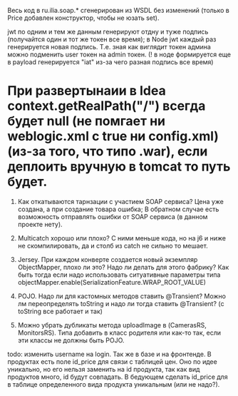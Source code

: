 Весь код в ru.ilia.soap.* сгенерирован из WSDL без изменений (только в Price добавлен конструктор, чтобы не юзать set).

jwt по одним и тем же данным генерируют отдну и туже подпись (получайтся один и тот же токен все время); в Node jwt каждый раз генерируется новая подпись.
Т.е. зная как виглядит токен админа можно подменить user токен на admin токен. (! в ноде формируется еще в payload генерируется "iat" из-за чего разная подпись все время)

При развертынаии в Idea context.getRealPath("/") всегда будет null (не помгает ни weblogic.xml c <show-archived-real-path-enabled>true</show-archived-real-path-enabled>
 ни config.xml)(из-за того, что типо .war), если деплоить вручную в tomcat то путь будет.
========================================================================================================================
1. Как откатываются тарнзации с участием SOAP сервиса? Цена уже создана, а при создание товара ошибка; В обратном случае есть
возможность отправлять ошибки от SOAP сервиса (в данном проекте нету).

2. Multicatch хорошо или плохо? С ними меньше кода, но на j6 и ниже не скомпилировать, да и столб из catch не сильно то мешает.

3. Jersey. При каждом конверте создается новый экземпляр ObjectMapper, плохо ли это? Надо ли делать для этого фабрику?
Как быть тогда если надо использовать ситуативные параметры типа objectMapper.enable(SerializationFeature.WRAP_ROOT_VALUE)

4. POJO. Надо ли для кастомных методов ставить @Transient? Можно лм переопределять toString и надо ли тогда ставить @Transient? (с toString все работает и так)

5. Можно убрать дубликаты метода uploadImage в (CamerasRS, MonitorsRS). Типа добавить в класс родителя или как-то так, если эти классы не должны быть POJO.

todo: изменить username на login. Так же в базе и на фронтенде.
В продуктах есть поле id_price для связи с таблицей цен. Оно по идее уникально, но его нельзя заменить на id продукта,
так как вид продуктов много, id будут совпадать. В бедующем сделать id_price для в таблице определенного вида продукта
уникальным (или не надо?).